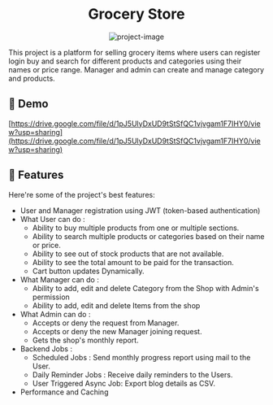 <h1 align="center" id="title">Grocery Store</h1>

<p align="center"><img src="https://socialify.git.ci/vinay02yadav/Grocery-Store/image?font=KoHo&amp;language=1&amp;name=1&amp;owner=1&amp;stargazers=1&amp;theme=Dark" alt="project-image"></p>

<p id="description">This project is a platform for selling grocery items where users can register login buy and search for different products and categories using their names or price range. Manager and admin can create and manage category and products.</p>

<h2>🚀 Demo</h2>

[https://drive.google.com/file/d/1pJ5UlyDxUD9tStSfQC1vjvgam1F7IHY0/view?usp=sharing](https://drive.google.com/file/d/1pJ5UlyDxUD9tStSfQC1vjvgam1F7IHY0/view?usp=sharing)

  
  
<h2>🧐 Features</h2>

Here're some of the project's best features:

*   User and Manager registration using JWT (token-based authentication)
* What User can do : 
     * Ability to buy multiple products from one or multiple sections.
     * Ability to search multiple products or categories based on their name or price.
     * Ability to see out of stock products that are not available.
     * Ability to see the total amount to be paid for the transaction.
     * Cart button updates Dynamically.
* What Manager can do :
     * Ability to add, edit and delete Category from the Shop with Admin's permission
     * Ability to add, edit and delete Items from the shop
* What Admin can do :
     * Accepts or deny the request from Manager.
     * Accepts or deny the new Manager joining request.
     * Gets the shop's monthly report.
* Backend Jobs :
     * Scheduled Jobs : Send monthly progress report using mail to the User.
     * Daily Reminder Jobs : Receive daily reminders to the Users.
     * User Triggered Async Job: Export blog details as CSV.
* Performance and Caching
